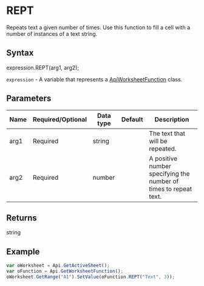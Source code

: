 # REPT

Repeats text a given number of times. Use this function to fill a cell with a number of instances of a text string.

## Syntax

expression.REPT(arg1, arg2);

`expression` - A variable that represents a [ApiWorksheetFunction](../ApiWorksheetFunction.md) class.

## Parameters

| **Name** | **Required/Optional** | **Data type** | **Default** | **Description** |
| ------------- | ------------- | ------------- | ------------- | ------------- |
| arg1 | Required | string |  | The text that will be repeated. |
| arg2 | Required | number |  | A positive number specifying the number of times to repeat text. |

## Returns

string

## Example



```javascript
var oWorksheet = Api.GetActiveSheet();
var oFunction = Api.GetWorksheetFunction();
oWorksheet.GetRange("A1").SetValue(oFunction.REPT("Text", 3));
```
